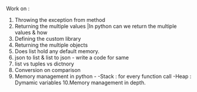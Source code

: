 
Work on :
1. Throwing the exception from method 
2. Returning the multiple values |In python can we return the multiple values & how 
3. Defining the custom library 
4. Returning the multiple objects 
5. Does list hold any default memory.
6. json to list & list to json - write a code for same
7. list vs tuples vs dictnory 
8. Conversion on comparison 
9. Memory management in python - 
	-Stack : for every function call
	-Heap : Dymamic variables 
10.Memory management in depth.
